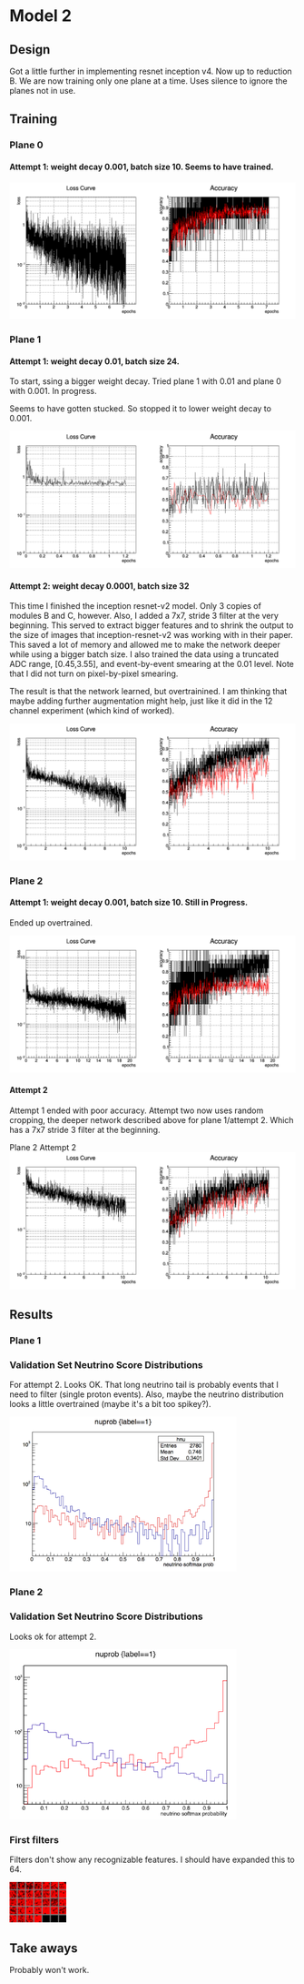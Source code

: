 # Model 2

## Design

Got a little further in implementing resnet inception v4. Now up to reduction B.  We are now training only one plane at a time. Uses silence to ignore the planes not in use.

## Training

### Plane 0

#### Attempt 1: weight decay 0.001, batch size 10. Seems to have trained.

![Plane 0,Attempt1](https://github.com/LArbys/ubv4/blob/master/models/002/plane0/training_plot_plane0.png)


### Plane 1

#### Attempt 1: weight decay 0.01, batch size 24.  

To start, ssing a bigger weight decay.  Tried plane 1 with 0.01 and plane 0 with 0.001. In progress.

Seems to have gotten stucked. So stopped it to lower weight decay to 0.001.

![Plane 1, Attempt1](https://github.com/LArbys/ubv4/blob/master/models/002/training_plot_plane1_attempt1.png)

#### Attempt 2: weight decay 0.0001, batch size 32

This time I finished the inception resnet-v2 model.  Only 3 copies of modules B and C, however. Also, I added a 7x7, stride 3 filter at the very beginning. This served to extract bigger features and to shrink the output to the size of images that inception-resnet-v2 was working with in their paper.  This saved a lot of memory and allowed me to make the network deeper while using a bigger batch size. I also trained the data using a truncated ADC range, [0.45,3.55], and event-by-event smearing at the 0.01 level.  Note that I did not turn on pixel-by-pixel smearing.

The result is that the network learned, but overtrainined. I am thinking that maybe adding further augmentation might help, just like it did in the 12 channel experiment (which kind of worked).

![Plane 1, Attempt 2](https://github.com/LArbys/ubv4/blob/master/models/002/plane1/training_plot_plane1.png)

### Plane 2

#### Attempt 1: weight decay 0.001, batch size 10. Still in Progress.

Ended up overtrained.

![Plane 2, Attemp 1](https://github.com/LArbys/ubv4/blob/master/models/002/plane2/attempt1/training_plot_plane2.png)

#### Attempt 2

Attempt 1 ended with poor accuracy.  Attempt two now uses random cropping, the deeper network described above for plane 1/attempt 2.  Which has a 7x7 stride 3 filter at the beginning.

Plane 2 Attempt 2
![Plane 2 Attempt 2](https://github.com/LArbys/ubv4/blob/master/models/002/plane2/attempt2/training_plot.png)

## Results

### Plane 1

### Validation Set Neutrino Score Distributions

For attempt 2. Looks OK.  That long neutrino tail is probably events that I need to filter (single proton events).  Also, maybe the neutrino distribution looks a little overtrained (maybe it's a bit too spikey?).

<img src=https://github.com/LArbys/ubv4/blob/master/models/002/plane1/model2_plane1_attempt2_valscores.png width=400>

### Plane 2

### Validation Set Neutrino Score Distributions

Looks ok for attempt 2.

<img src=https://github.com/LArbys/ubv4/blob/master/models/002/plane2/attempt2/plane2_attempt2_nuscores.png width=400>

### First filters

Filters don't show any recognizable features. I should have expanded this to 64.

<img src=https://github.com/LArbys/ubv4/blob/master/models/002/plane2/attempt2/kernels_plane2.png width=100>


## Take aways

Probably won't work.
